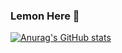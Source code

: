 ### Lemon Here 👋
[![Anurag's GitHub stats](https://github-readme-stats.vercel.app/api?username=ws806416409&theme=buefy&show_icons=true)](https://github.com/anuraghazra/github-readme-stats)
<!--
**ws806416409/ws806416409** is a ✨ _special_ ✨ repository because its `README.md` (this file) appears on your GitHub profile.

Here are some ideas to get you started:

- 🔭 I’m currently working on ...
- 🌱 I’m currently learning ...
- 👯 I’m looking to collaborate on ...
- 🤔 I’m looking for help with ...
- 💬 Ask me about ...
- 📫 How to reach me: ...
- 😄 Pronouns: ...
- ⚡ Fun fact: ...
-->
